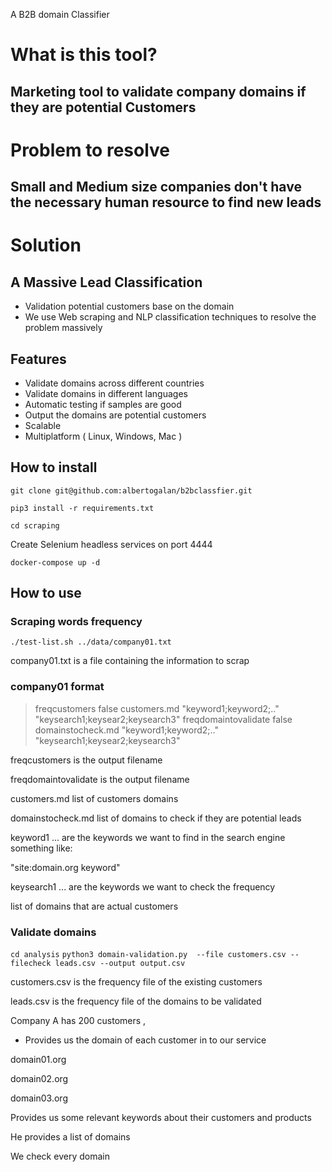 A B2B domain Classifier 


# What is this tool?
## Marketing tool to validate company domains if they are potential Customers 

# Problem to resolve

## Small and Medium size companies  don't have the necessary human resource to find new leads

# Solution 

## A Massive Lead Classification 

- Validation potential customers base on the domain
- We use Web scraping and NLP classification techniques to resolve the problem massively

## Features

- Validate domains across different countries
- Validate domains in different languages
- Automatic testing if samples are good
- Output the domains are potential customers
- Scalable 
- Multiplatform ( Linux, Windows, Mac )


## How to install

`git clone git@github.com:albertogalan/b2bclassfier.git`

`pip3 install -r requirements.txt`

`cd scraping`

Create Selenium headless services on port 4444

`docker-compose up -d`


## How to use


### Scraping words frequency

`./test-list.sh ../data/company01.txt`

company01.txt is a file containing the information to scrap 

### company01 format
> freqcustomers  false customers.md "keyword1;keyword2;.."  "keysearch1;keysear2;keysearch3"
> freqdomaintovalidate  false domainstocheck.md "keyword1;keyword2;.."  "keysearch1;keysear2;keysearch3"

freqcustomers  is the output filename

freqdomaintovalidate  is the output filename

customers.md  list of customers domains

domainstocheck.md list of domains to check if they are potential leads

keyword1 ... are the keywords we want to find in the search engine something like:
   
   "site:domain.org  keyword"
    
keysearch1 ... are the keywords we want to check the frequency

list of domains that are actual customers

### Validate domains

`cd analysis`
`python3 domain-validation.py  --file customers.csv --filecheck leads.csv --output output.csv`

customers.csv is the frequency file of the existing customers

leads.csv is the frequency file of the domains to be validated


Company A has 200 customers , 

- Provides us the domain of each customer in to our service

domain01.org

domain02.org

domain03.org

Provides us some relevant keywords about their customers and products


He provides a list of domains 

We check every domain


